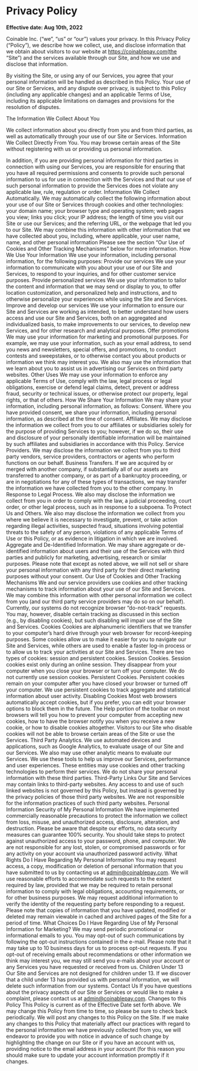 # Privacy Policy

**Effective date: Aug 10th, 2022**

Coinable Inc. (“we”, “us” or “our”) values your privacy. In this Privacy Policy (“Policy”), we describe how we collect, use, and disclose information that we obtain about visitors to our website at https://coinablepay.com(the “Site”) and the services available through our Site, and how we use and disclose that information.

By visiting the Site, or using any of our Services, you agree that your personal information will be handled as described in this Policy. Your use of our Site or Services, and any dispute over privacy, is subject to this Policy (including any applicable changes) and an applicable Terms of Use, including its applicable limitations on damages and provisions for the resolution of disputes.

The Information We Collect About You

We collect information about you directly from you and from third parties, as well as automatically through your use of our Site or Services.
Information We Collect Directly From You. You may browse certain areas of the Site without registering with us or providing us personal information.

In addition, if you are providing personal information for third parties in connection with using our Services, you are responsible for ensuring that you have all required permissions and consents to provide such personal information to us for use in connection with the Services and that our use of such personal information to provide the Services does not violate any applicable law, rule, regulation or order.
Information We Collect Automatically. We may automatically collect the following information about your use of our Site or Services through cookies and other technologies: your domain name; your browser type and operating system; web pages you view; links you click; your IP address; the length of time you visit our Site or use our Services; and the referring URL, or the webpage that led you to our Site. We may combine this information with other information that we have collected about you, including, where applicable, your user name, name, and other personal information Please see the section “Our Use of Cookies and Other Tracking Mechanisms” below for more information.
How We Use Your Information
We use your information, including personal information, for the following purposes:
Provide our services
We use your information to communicate with you about your use of our Site and Services, to respond to your inquiries, and for other customer service purposes.
Provide personalized services
We use your information to tailor the content and information that we may send or display to you, to offer location customization, and personalized help and instructions, and to otherwise personalize your experiences while using the Site and Services.
Improve and develop our services
We use your information to ensure our Site and Services are working as intended, to better understand how users access and use our Site and Services, both on an aggregated and individualized basis, to make improvements to our services, to develop new Services, and for other research and analytical purposes.
Offer promotions
We may use your information for marketing and promotional purposes. For example, we may use your information, such as your email address, to send you news and newsletters, special offers, and promotions, to conduct contests and sweepstakes, or to otherwise contact you about products or information we think may interest you. We also may use the information that we learn about you to assist us in advertising our Services on third party websites.
Other Uses
We may use your information to enforce any applicable Terms of Use, comply with the law, legal process or legal obligations, exercise or defend legal claims, detect, prevent or address fraud, security or technical issues, or otherwise protect our property, legal rights, or that of others.
How We Share Your Information
We may share your information, including personal information, as follows:
Consent. Where you have provided consent, we share your information, including personal information, as described at the time of consent.
Affiliates. We may disclose the information we collect from you to our affiliates or subsidiaries solely for the purpose of providing Services to you; however, if we do so, their use and disclosure of your personally identifiable information will be maintained by such affiliates and subsidiaries in accordance with this Policy.
Service Providers. We may disclose the information we collect from you to third party vendors, service providers, contractors or agents who perform functions on our behalf.
Business Transfers. If we are acquired by or merged with another company, if substantially all of our assets are transferred to another company, or as part of a bankruptcy proceeding, or are in negotiations for any of these types of transactions, we may transfer the information we have collected from you to the other company.
In Response to Legal Process. We also may disclose the information we collect from you in order to comply with the law, a judicial proceeding, court order, or other legal process, such as in response to a subpoena.
To Protect Us and Others. We also may disclose the information we collect from you where we believe it is necessary to investigate, prevent, or take action regarding illegal activities, suspected fraud, situations involving potential threats to the safety of any person, violations of any applicable Terms of Use or this Policy, or as evidence in litigation in which we are involved.
Aggregate and De-Identified Information. We may share aggregate or de-identified information about users and their use of the Services with third parties and publicly for marketing, advertising, research or similar purposes.
Please note that except as noted above, we will not sell or share your personal information with any third party for their direct marketing purposes without your consent.
Our Use of Cookies and Other Tracking Mechanisms
We and our service providers use cookies and other tracking mechanisms to track information about your use of our Site and Services. We may combine this information with other personal information we collect from you (and our third party service providers may do so on our behalf).
Currently, our systems do not recognize browser “do-not-track” requests. You may, however, disable certain tracking as discussed in this section (e.g., by disabling cookies), but such disabling will impair use of the Site and Services.
Cookies
Cookies are alphanumeric identifiers that we transfer to your computer’s hard drive through your web browser for record-keeping purposes. Some cookies allow us to make it easier for you to navigate our Site and Services, while others are used to enable a faster log-in process or to allow us to track your activities at our Site and Services. There are two types of cookies: session and persistent cookies.
Session Cookies. Session cookies exist only during an online session. They disappear from your computer when you close your browser or turn off your computer. We do not currently use session cookies.
Persistent Cookies. Persistent cookies remain on your computer after you have closed your browser or turned off your computer. We use persistent cookies to track aggregate and statistical information about user activity.
Disabling Cookies
Most web browsers automatically accept cookies, but if you prefer, you can edit your browser options to block them in the future. The Help portion of the toolbar on most browsers will tell you how to prevent your computer from accepting new cookies, how to have the browser notify you when you receive a new cookie, or how to disable cookies altogether. Visitors to our Site who disable cookies will not be able to browse certain areas of the Site or use the Services.
Third Party Analytics.
We use automated devices and applications, such as Google Analytics, to evaluate usage of our Site and our Services. We also may use other analytic means to evaluate our Services. We use these tools to help us improve our Services, performance and user experiences. These entities may use cookies and other tracking technologies to perform their services. We do not share your personal information with these third parties.
Third-Party Links
Our Site and Services may contain links to third-party websites. Any access to and use of such linked websites is not governed by this Policy, but instead is governed by the privacy policies of those third party websites. We are not responsible for the information practices of such third party websites.
Personal Information
Security of My Personal Information
We have implemented commercially reasonable precautions to protect the information we collect from loss, misuse, and unauthorized access, disclosure, alteration, and destruction. Please be aware that despite our efforts, no data security measures can guarantee 100% security.
You should take steps to protect against unauthorized access to your password, phone, and computer. We are not responsible for any lost, stolen, or compromised passwords or for any activity on your account via unauthorized password activity.
What Rights Do I Have Regarding My Personal Information
You may request access, a copy, modification or deletion of personal information that you have submitted to us by contacting us at admin@coinablepay.com. We will use reasonable efforts to accommodate such requests to the extent required by law, provided that we may be required to retain personal information to comply with legal obligations, accounting requirements, or for other business purposes. We may request additional information to verify the identity of the requesting party before responding to a request. Please note that copies of information that you have updated, modified or deleted may remain viewable in cached and archived pages of the Site for a period of time.
What Choices Do I Have Regarding Use of My Personal Information for Marketing?
We may send periodic promotional or informational emails to you. You may opt-out of such communications by following the opt-out instructions contained in the e-mail. Please note that it may take up to 10 business days for us to process opt-out requests. If you opt-out of receiving emails about recommendations or other information we think may interest you, we may still send you e-mails about your account or any Services you have requested or received from us.
Children Under 13
Our Site and Services are not designed for children under 13. If we discover that a child under 13 has provided us with personal information, we will delete such information from our systems.
Contact Us
If you have questions about the privacy aspects of our Site or Services or would like to make a complaint, please contact us at admin@coinablepay.com.
Changes to this Policy
This Policy is current as of the Effective Date set forth above. We may change this Policy from time to time, so please be sure to check back periodically. We will post any changes to this Policy on the Site. If we make any changes to this Policy that materially affect our practices with regard to the personal information we have previously collected from you, we will endeavor to provide you with notice in advance of such change by highlighting the change on our Site or if you have an account with us, providing notice to the email address in your account (for this reason you should make sure to update your account information promptly if it changes.
